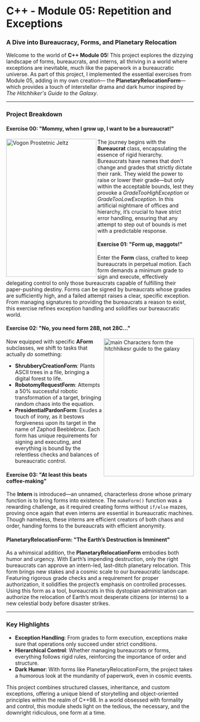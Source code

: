 # C++ - Module 05: Repetition and Exceptions

### A Dive into Bureaucracy, Forms, and Planetary Relocation
<!-- ![prostetnic](https://github.com/user-attachments/assets/acda80b3-2b18-41e7-a510-c7d2c7ca472b)-->
Welcome to the world of **C++ Module 05**! This project explores the dizzying landscape of forms, bureaucrats, and interns, all thriving in a world where exceptions are inevitable, much like the paperwork in a bureaucratic universe. As part of this project, I implemented the essential exercises from Module 05, adding in my own creation— the **PlanetaryRelocationForm**—which provides a touch of interstellar drama and dark humor inspired by *The Hitchhiker's Guide to the Galaxy*. 


---

### Project Breakdown

#### Exercise 00: "Mommy, when I grow up, I want to be a bureaucrat!"
<img src="https://github.com/user-attachments/assets/be99b31e-d3dd-4f85-8563-4c4493925057" alt="Vogon Prostetnic Jeltz" align="left" width="242" height="370">
<!-- ![IMG_1178](https://github.com/user-attachments/assets/be99b31e-d3dd-4f85-8563-4c4493925057) -->

The journey begins with the **Bureaucrat** class, encapsulating the essence of rigid hierarchy. Bureaucrats have names that don't change and grades that strictly dictate their rank. They wield the power to raise or lower their grade—but only within the acceptable bounds, lest they provoke a *GradeTooHighException* or *GradeTooLowException*. In this artificial nightmare of offices and hierarchy, it’s crucial to have strict error handling, ensuring that any attempt to step out of bounds is met with a predictable response. 

#### Exercise 01: "Form up, maggots!"
Enter the **Form** class, crafted to keep bureaucrats in perpetual motion. Each form demands a minimum grade to sign and execute, effectively delegating control to only those bureaucrats capable of fulfilling their paper-pushing destiny. Forms can be signed by bureaucrats whose grades are sufficiently high, and a failed attempt raises a clear, specific exception. From managing signatures to providing the bureaucrats a reason to exist, this exercise refines exception handling and solidifies our bureaucratic world.

#### Exercise 02: "No, you need form 28B, not 28C..."
<!-- ![main_characters](https://github.com/user-attachments/assets/c057a1c9-db5f-4bea-ac17-38c0702ce632) -->
<img src="https://github.com/user-attachments/assets/c1c4e2b1-c486-49d7-a810-91bb87f2e8bf" alt="main Characters form the hitchhikesr guide to the galaxy" align="right" width="242" height="370">
<!-- ![IMG_1181](https://github.com/user-attachments/assets/c1c4e2b1-c486-49d7-a810-91bb87f2e8bf) -->

Now equipped with specific **AForm** subclasses, we shift to tasks that actually *do* something:
- **ShrubberyCreationForm**: Plants ASCII trees in a file, bringing a digital forest to life.
- **RobotomyRequestForm**: Attempts a 50% successful robotic transformation of a target, bringing random chaos into the equation.
- **PresidentialPardonForm**: Exudes a touch of irony, as it bestows forgiveness upon its target in the name of Zaphod Beeblebrox.
Each form has unique requirements for signing and executing, and everything is bound by the relentless checks and balances of bureaucratic control. 

#### Exercise 03: "At least this beats coffee-making"
The **Intern** is introduced—an unnamed, characterless drone whose primary function is to bring forms into existence. The `makeForm()` function was a rewarding challenge, as it required creating forms without `if/else` mazes, proving once again that even interns are essential in bureaucratic machines. Though nameless, these interns are efficient creators of both chaos and order, handing forms to the bureaucrats with efficient anonymity.

#### PlanetaryRelocationForm: "The Earth’s Destruction is Imminent"
As a whimsical addition, the **PlanetaryRelocationForm** embodies both humor and urgency. With Earth’s impending destruction, only the right bureaucrats can approve an intern-led, last-ditch planetary relocation. This form brings new stakes and a cosmic scale to our bureaucratic landscape. Featuring rigorous grade checks and a requirement for proper authorization, it solidifies the project’s emphasis on controlled processes. Using this form as a tool, bureaucrats in this dystopian administration can authorize the relocation of Earth’s most desperate citizens (or interns) to a new celestial body before disaster strikes. 

---

### Key Highlights
- **Exception Handling**: From grades to form execution, exceptions make sure that operations only succeed under strict conditions.
- **Hierarchical Control**: Whether managing bureaucrats or forms, everything follows rigid rules, reinforcing the importance of order and structure.
- **Dark Humor**: With forms like PlanetaryRelocationForm, the project takes a humorous look at the mundanity of paperwork, even in cosmic events.

This project combines structured classes, inheritance, and custom exceptions, offering a unique blend of storytelling and object-oriented principles within the realm of C++98. In a world obsessed with formality and control, this module sheds light on the tedious, the necessary, and the downright ridiculous, one form at a time.
